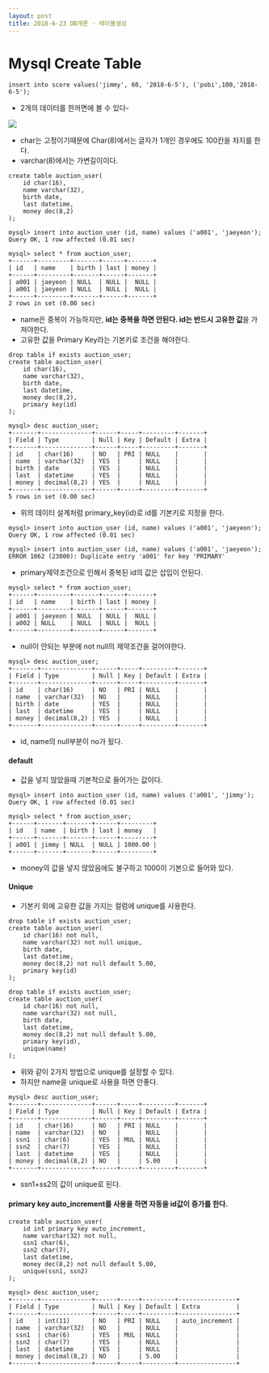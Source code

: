 ```yaml
---
layout: post
title: 2018-6-23 DB개론 - 테이블생성
---
```


Mysql Create Table
==

```
insert into score values('jimmy', 60, '2018-6-5'), ('pobi',100,'2018-6-5');
```
- 2개의 데이터를 한꺼면에 볼 수 있다-

![](https://github.com/jaeyeon93/jaeyeon93.github.io/blob/master/images/database/db_dataType.png?raw=true)

- char는 고정이기때문에 Char(8)에서는 글자가 1개인 경우에도 100칸을 차지를 한다.
- varchar(8)에서는 가변길이이다.

```
create table auction_user(
	id char(16),
    name varchar(32),
    birth date,
    last datetime,
    money dec(8,2)
);
```

```
mysql> insert into auction_user (id, name) values ('a001', 'jaeyeon');
Query OK, 1 row affected (0.01 sec)

mysql> select * from auction_user;
+------+---------+-------+------+-------+
| id   | name    | birth | last | money |
+------+---------+-------+------+-------+
| a001 | jaeyeon | NULL  | NULL |  NULL |
| a001 | jaeyeon | NULL  | NULL |  NULL |
+------+---------+-------+------+-------+
2 rows in set (0.00 sec)
```

- name은 중복이 가능하지만, **id는 중복을 하면 안된다. id는 반드시 고유한 값**을 가져야한다.
- 고유한 값을 Primary Key라는 기본키로 조건을 해야한다.



```
drop table if exists auction_user;
create table auction_user(
	id char(16),
    name varchar(32),
    birth date,
    last datetime,
    money dec(8,2),
    primary key(id)
);

mysql> desc auction_user;
+-------+--------------+------+-----+---------+-------+
| Field | Type         | Null | Key | Default | Extra |
+-------+--------------+------+-----+---------+-------+
| id    | char(16)     | NO   | PRI | NULL    |       |
| name  | varchar(32)  | YES  |     | NULL    |       |
| birth | date         | YES  |     | NULL    |       |
| last  | datetime     | YES  |     | NULL    |       |
| money | decimal(8,2) | YES  |     | NULL    |       |
+-------+--------------+------+-----+---------+-------+
5 rows in set (0.00 sec)
```
- 위의 데이터 설계처럼 primary_key(id)로 id를 기본키로 지정을 한다.

```
mysql> insert into auction_user (id, name) values ('a001', 'jaeyeon');
Query OK, 1 row affected (0.01 sec)

mysql> insert into auction_user (id, name) values ('a001', 'jaeyeon');
ERROR 1062 (23000): Duplicate entry 'a001' for key 'PRIMARY'
```
- primary제약조건으로 인해서 중복된 id의 값은 삽입이 안된다.

```
mysql> select * from auction_user;
+------+---------+-------+------+-------+
| id   | name    | birth | last | money |
+------+---------+-------+------+-------+
| a001 | jaeyeon | NULL  | NULL |  NULL |
| a002 | NULL    | NULL  | NULL |  NULL |
+------+---------+-------+------+-------+
```
- null이 안되는 부분에 not null의 제약조건을 걸어야한다.

```
mysql> desc auction_user;
+-------+--------------+------+-----+---------+-------+
| Field | Type         | Null | Key | Default | Extra |
+-------+--------------+------+-----+---------+-------+
| id    | char(16)     | NO   | PRI | NULL    |       |
| name  | varchar(32)  | NO   |     | NULL    |       |
| birth | date         | YES  |     | NULL    |       |
| last  | datetime     | YES  |     | NULL    |       |
| money | decimal(8,2) | YES  |     | NULL    |       |
+-------+--------------+------+-----+---------+-------+
```
- id, name의 null부분이 no가 됬다.

#### default

- 값을 넣지 않았을때 기본적으로 들어가는 값이다.

```
mysql> insert into auction_user (id, name) values ('a001', 'jimmy');
Query OK, 1 row affected (0.01 sec)

mysql> select * from auction_user;
+------+-------+-------+------+---------+
| id   | name  | birth | last | money   |
+------+-------+-------+------+---------+
| a001 | jimmy | NULL  | NULL | 1000.00 |
+------+-------+-------+------+---------+
```
- money의 값을 넣지 않았음에도 불구하고 1000이 기본으로 들어와 있다.

#### Unique

- 기본키 외에 고유한 값을 가지는 컬럼에 unique를 사용한다.

```
drop table if exists auction_user;
create table auction_user(
	id char(16) not null,
    name varchar(32) not null unique,
    birth date,
    last datetime,
    money dec(8,2) not null default 5.00,
    primary key(id)
);

drop table if exists auction_user;
create table auction_user(
	id char(16) not null,
    name varchar(32) not null,
    birth date,
    last datetime,
    money dec(8,2) not null default 5.00,
    primary key(id),
    unique(name)
);
```
- 위와 같이 2가지 방법으로 unique를 설정할 수 있다.
- 하지만 name을 unique로 사용을 하면 안좋다.

```
mysql> desc auction_user;
+-------+--------------+------+-----+---------+-------+
| Field | Type         | Null | Key | Default | Extra |
+-------+--------------+------+-----+---------+-------+
| id    | char(16)     | NO   | PRI | NULL    |       |
| name  | varchar(32)  | NO   |     | NULL    |       |
| ssn1  | char(6)      | YES  | MUL | NULL    |       |
| ssn2  | char(7)      | YES  |     | NULL    |       |
| last  | datetime     | YES  |     | NULL    |       |
| money | decimal(8,2) | NO   |     | 5.00    |       |
+-------+--------------+------+-----+---------+-------+
```
- ssn1+ss2의 값이 unique로 된다.

#### primary key auto_increment를 사용을 하면 자동을 id값이 증가를 한다.

```
create table auction_user(
	id int primary key auto_increment,
    name varchar(32) not null,
    ssn1 char(6),
    ssn2 char(7),
    last datetime,
    money dec(8,2) not null default 5.00,
    unique(ssn1, ssn2)
);

mysql> desc auction_user;
+-------+--------------+------+-----+---------+----------------+
| Field | Type         | Null | Key | Default | Extra          |
+-------+--------------+------+-----+---------+----------------+
| id    | int(11)      | NO   | PRI | NULL    | auto_increment |
| name  | varchar(32)  | NO   |     | NULL    |                |
| ssn1  | char(6)      | YES  | MUL | NULL    |                |
| ssn2  | char(7)      | YES  |     | NULL    |                |
| last  | datetime     | YES  |     | NULL    |                |
| money | decimal(8,2) | NO   |     | 5.00    |                |
+-------+--------------+------+-----+---------+----------------+
```
